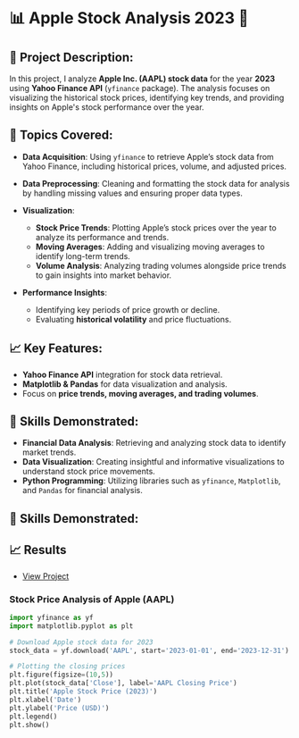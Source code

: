 # 📊 **Apple Stock Analysis 2023** 🍏

## 📝 **Project Description:**

In this project, I analyze **Apple Inc. (AAPL) stock data** for the year **2023** using **Yahoo Finance API** (`yfinance` package). The analysis focuses on visualizing the historical stock prices, identifying key trends, and providing insights on Apple's stock performance over the year.

## 🔧 **Topics Covered:**

- **Data Acquisition**: Using `yfinance` to retrieve Apple’s stock data from Yahoo Finance, including historical prices, volume, and adjusted prices.
  
- **Data Preprocessing**: Cleaning and formatting the stock data for analysis by handling missing values and ensuring proper data types.

- **Visualization**:
  - **Stock Price Trends**: Plotting Apple’s stock prices over the year to analyze its performance and trends.
  - **Moving Averages**: Adding and visualizing moving averages to identify long-term trends.
  - **Volume Analysis**: Analyzing trading volumes alongside price trends to gain insights into market behavior.

- **Performance Insights**:
  - Identifying key periods of price growth or decline.
  - Evaluating **historical volatility** and price fluctuations.

## 📈 **Key Features**:
- **Yahoo Finance API** integration for stock data retrieval.
- **Matplotlib & Pandas** for data visualization and analysis.
- Focus on **price trends, moving averages, and trading volumes**.

## 🧩 **Skills Demonstrated**:
- **Financial Data Analysis**: Retrieving and analyzing stock data to identify market trends.
- **Data Visualization**: Creating insightful and informative visualizations to understand stock price movements.
- **Python Programming**: Utilizing libraries such as `yfinance`, `Matplotlib`, and `Pandas` for financial analysis.

## 🧩 **Skills Demonstrated**:

## 📈 **Results**
- [View Project](Portfolio/stock_viz_python/src/stock_analysis.ipynb)

### Stock Price Analysis of Apple (AAPL)

```python
import yfinance as yf
import matplotlib.pyplot as plt

# Download Apple stock data for 2023
stock_data = yf.download('AAPL', start='2023-01-01', end='2023-12-31')

# Plotting the closing prices
plt.figure(figsize=(10,5))
plt.plot(stock_data['Close'], label='AAPL Closing Price')
plt.title('Apple Stock Price (2023)')
plt.xlabel('Date')
plt.ylabel('Price (USD)')
plt.legend()
plt.show()


